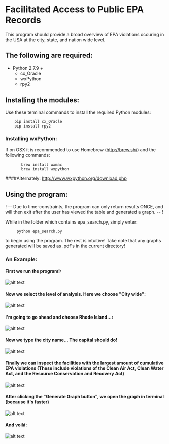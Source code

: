 # Facilitated Access to Public EPA Records
This program should provide a broad overview of EPA violations occuring in the USA at the city, state, and nation wide level. 

## The following are required:
  * Python 2.7.9 + 
    * cx_Oracle
    * wxPython
    * rpy2

## Installing the modules:

Use these terminal commands to install the required Python modules:
```
    pip install cx_Oracle
    pip install rpy2
```

### Installing wxPython:
If on OSX it is recommended to use Homebrew (http://brew.sh/)
and the following commands:
```
       brew install wxmac
       brew install wxpython
```
####Alternately:
http://www.wxpython.org/download.php


## Using the program:
! -- Due to time-constraints, the program can only return results ONCE, and will then exit after the user has viewed the table and generated a graph. -- !

While in the folder which contains epa_search.py, simply enter:
```   
     python epa_search.py
```
to begin using the program. The rest is intuitive! Take note that any graphs generated will be saved as .pdf's in the current directory!


### An Example:

#### First we run the program!: 

![alt text](http://i.imgur.com/WF0yAD0.png "Just type python epa_search.py in your terminal!")

#### Now we select the level of analysis. Here we choose "City wide":

![alt text](http://i.imgur.com/IJYgofm.png "Lets inspect this city!")

#### I'm going to go ahead and choose Rhode Island...:

![alt text](http://i.imgur.com/GOqUBzQ.png "I've never been there myself...")

#### Now we type the city name... The capital should do!

![alt text](http://i.imgur.com/2VSV3Yr.png "The capital of Rhode Island")

#### Finally we can inspect the facilities with the largest amount of cumulative EPA violations (These include violations of the Clean Air Act, Clean Water Act, and the Resource Conservation and Recovery Act)

![alt text](http://i.imgur.com/QhgMCpd.png "Energy Companies tend to be high on the list...")

#### After clicking the "Generate Graph button", we open the graph in terminal (because it's faster)

![alt text](http://i.imgur.com/tXPPKdt.png "The lovely terminal...")

#### And voilá:

![alt text](http://i.imgur.com/EZq6XHB.png "A wonderful graph")








